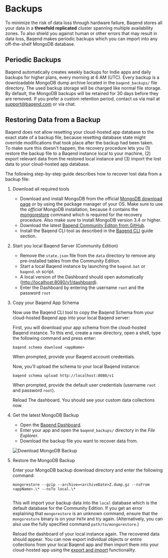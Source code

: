 # Backups

To minimize the risk of data loss through hardware failure, Baqend stores all your data in a **threefold replicated** cluster spanning multiple availability zones. To also shield you against human or other errors that may result in data loss, Baqend makes periodic backups which you can import into any off-the-shelf MongoDB database. 

## Periodic Backups 

Baqend automatically creates weekly backups for Indie apps and daily backups for higher plans, every morning at 6 AM (UTC). 
Every backup is a downloadable MongoDB dump archive located in the `baqend_backups/` file directory. 
The used backup storage will be charged like normal file storage. 
By default, the MongoDB backups will be retained for 30 days before they are removed. 
If you prefer a custom retention period, contact us via mail at [support@baqend.com](mailto:support@baqend.com) or via chat.

## Restoring Data from a Backup

Baqend does not allow resetting your cloud-hosted app database to the exact state of a backup file, because resetting database state might override modifications that took place after the backup had been taken.  
To make sure this doesn't happen, the recovery procedure lets you (1) restore the backup file to a Baqend instance local to your machine, (2) export relevant data from the restored local instance and (3) import the lost data to your cloud-hosted app database. 

The following step-by-step guide describes how to recover lost data from a backup file:

1. Download all required tools

    - Download and install MongoDB from the official [MongoDB download page](https://www.mongodb.com/download-center#community) 
      or by using the package manager of your OS. Make sure to use the *official* MongoDB installation, because it contains the [mongorestore](https://docs.mongodb.com/manual/reference/program/mongorestore/) 
      command which is required for the recovery procedure. Also make sure to install MongoDB version 3.4 or higher.
    - Download the latest [Baqend Community Editon from GitHub](https://github.com/Baqend/docker-baqend-ce).
    - Install the Baqend CLI tool as described in the [Baqend CLI](../cli/) guide section.
    

2. Start you local Baqend Server (Community Edition)

    - Remove the `state.json` file from the `data` directory to remove any pre-installed tables from the Community Edition.
    - Start a local Baqend instance by launching the `baqend.bat` or `baqend.sh` script. 
    - A local version of the Dashboard should open automatically ([http://localhost:8080/v1/dashboard](http://localhost:8080/v1/dashboard)). 
    - Enter the Dashboard by entering the username `root` and the password `root`
    

3. Copy your Baqend App Schema 
    
    Now use the Baqend CLI tool to copy the Baqend Schema from your cloud-hosted Baqend app into your local Baqend server:
    
    First, you will download your app schema from the cloud-hosted Baqend instance. To this end, create a new directory, open a shell, type the following command and press enter: 
    <pre><code class="bash">baqend schema download &lt;appName&gt;</code></pre>
    
    When prompted, provide your Baqend account credentials. 
    
    Now, you'll upload the schema to your local Baqend instance:
    
    <pre><code class="bash">baqend schema upload http://localhost:8080/v1</code></pre>
    
    When prompted, provide the default user credentials (username `root` and password `root`).
    
    Reload The dashboard. You should see your custom data collections now.
    

4. Get the latest MongoDB Backup

    - Open the [Baqend Dashboard](https://dashboard.baqend.com/apps).
    - Enter your app and open the `baqend_backups/` directory in the *File Explorer*.
    - Download the backup file you want to recover data from.
    
    ![Download MongoDB Backup](download-backup.png)
    

5. Restore the MongoDB Backup

    Enter your MongoDB backup download directory and enter the following command:
    
    <pre><code class="bash">mongorestore --gzip --archive=&lt;archiveDate&gt;Z.dump.gz --nsFrom &lt;appName&gt;.\* --nsTo local.\*
    </code></pre>

    This will import your backup data into the `local` database which is the default database for the Community Edition.
    If you get an error explaining that `mongorestore` is an unknown command, ensure that the `mongorestore` binary is on your `PATH` and try again. (Alternatively, you can also use the fully specified command `path/to/mongorestore`.)
    
    Reload the dashboard of your local instance again. The recovered data should appear. 
    You can now export individual objects or entire collections from your local Baqend app and then import them into your cloud-hosted app using the [export and import](../crud/#exporting-and-importing-tables) functionality.


